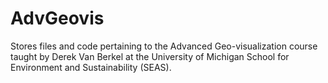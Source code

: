 # AdvGeovis
Stores files and code pertaining to the Advanced Geo-visualization course taught by Derek Van Berkel at the University of Michigan School for Environment and Sustainability (SEAS).
